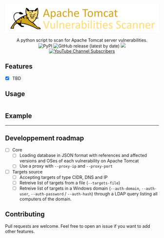 ![](./.github/banner.png)

<p align="center">
  A python script to scan for Apache Tomcat server vulnerabilities.
  <br>
  <img alt="PyPI" src="https://img.shields.io/pypi/v/apachetomcatscanner">
  <img alt="GitHub release (latest by date)" src="https://img.shields.io/github/v/release/p0dalirius/ApacheTomcatScanner">
  <a href="https://twitter.com/intent/follow?screen_name=podalirius_" title="Follow"><img src="https://img.shields.io/twitter/follow/podalirius_?label=Podalirius&style=social"></a>
  <a href="https://www.youtube.com/c/Podalirius_?sub_confirmation=1" title="Subscribe"><img alt="YouTube Channel Subscribers" src="https://img.shields.io/youtube/channel/subscribers/UCF_x5O7CSfr82AfNVTKOv_A?style=social"></a>
  <br>
</p>

## Features

 - [x] TBD

## Usage

```

```

## Example

---

## Developpement roadmap

 - [ ] Core
    + [ ] Loading database in JSON format with references and affected versions and OSes of each vulnerability on Apache Tomcat
    + [ ] Use a proxy with `--proxy-ip` and `--proxy-port`
   
 - [ ] Targets source
    + [ ] Accepting targets of type CIDR, DNS and IP
    + [ ] Retreive list of targets from a file (`--targets-file`)
    + [ ] Retreive list of targets in a Windows domain (`--auth-domain`, `--auth-user`, `--auth-password` / `--auth-hash`) through a LDAP query listing all computers of the domain.

## Contributing

Pull requests are welcome. Feel free to open an issue if you want to add other features.
